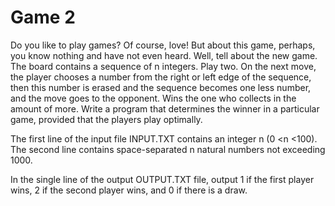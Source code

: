 # Game 2

Do you like to play games? Of course, love! But about this game, perhaps, you know nothing and have not even heard. Well, tell about the new game. The board contains a sequence of n integers. Play two. On the next move, the player chooses a number from the right or left edge of the sequence, then this number is erased and the sequence becomes one less number, and the move goes to the opponent. Wins the one who collects in the amount of more. Write a program that determines the winner in a particular game, provided that the players play optimally.

The first line of the input file INPUT.TXT contains an integer n (0 &lt;n &lt;100). The second line contains space-separated n natural numbers not exceeding 1000.

In the single line of the output OUTPUT.TXT file, output 1 if the first player wins, 2 if the second player wins, and 0 if there is a draw.
